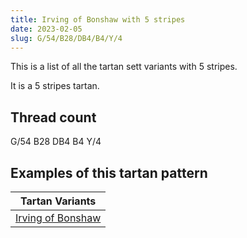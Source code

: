 ```yaml
---
title: Irving of Bonshaw with 5 stripes
date: 2023-02-05
slug: G/54/B28/DB4/B4/Y/4
---
```

This is a list of all the tartan sett variants with 5 stripes.

It is a 5 stripes tartan.


## Thread count
G/54 B28 DB4 B4 Y/4

## Examples of this tartan pattern

| Tartan Variants |
|---------------|
| [Irving of Bonshaw](/variants/g/54/b28/db4/b4/y/4-b304080-db000030-g008000-yf0c000)||
